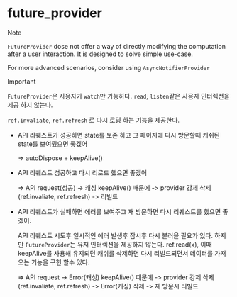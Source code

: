 # future_provider

> [!NOTE]
>
> `FutureProvider` dose not offer a way of directly modifying the computation after a user interaction. It is designed to solve simple use-case.
>
> For more advanced scenarios, consider using `AsyncNotifierProvider`

> [!IMPORTANT]
>
> `FutureProvider`은 사용자가 `watch`만 가능하다. `read`, `listen`같은 사용자 인터렉션을 제공 하지 않는다.
>
> `ref.invaliate`, `ref.refresh` 로 다시 로딩 하는 기능을 제공한다.

- API 리퀘스트가 성공하면 state를 보존 하고 그 페이지에 다시 방문할때 캐쉬된 state를 보여줬으면 좋겠어

  => autoDispose + keepAlive()

- API 리퀘스트 성공하고 다시 리로드 했으면 좋겠어

  => API request(성공) -> 캐싱 keepAlive() 때문에 -> provider 강제 삭제 (ref.invaliate, ref.refresh) -> 리빌드

- API 리퀘스트가 실패하면 에러를 보여주고 재 방문하면 다시 리퀘스트를 했으면 좋겠어.

  API 리퀘스트 시도후 일시적인 에러 발생후 잠시후 다시 불러올 필요가 있다. 하지만 `FutureProvider`는 유저 인터렉션을 제공하지 않는다. ref.read(x), 이때 keepAlive를 사용해 유지되던 캐쉬를 삭제하면 다시 리빌드되면서 데이터를 가져오는 기능을 구현 할수 있다.

  => API request -> Error(캐싱) keepAlive() 때문에 -> provider 강제 삭제 (ref.invaliate, ref.refresh) -> Error(캐싱) 삭제 -> 재 방문시 리빌드
